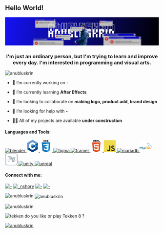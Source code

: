 ## Hello World!
![anubluskrin](img/Frame%2039.png)

<!--
**anubluskrin/anubluskrin** is a ✨ _special_ ✨ repository because its `README.md` (this file) appears on your GitHub profile.

Here are some ideas to get you started:

- 🔭 I’m currently working on ...
- 🌱 I’m currently learning ...
- 👯 I’m looking to collaborate on ...
- 🤔 I’m looking for help with ...
- 💬 Ask me about ...
- 📫 How to reach me: ...
- 😄 Pronouns: ...
- ⚡ Fun fact: ...
-->

<h3 align="center">I'm just an ordinary person, but I'm trying to learn and improve every day. I'm interested in programming and visual arts.</h3>

<p align="left"> <img src="https://komarev.com/ghpvc/?username=anubluskrin&label=Profile%20views&color=0e75b6&style=flat" alt="anubluskrin" /> </p>



- 🔭 I’m currently working on **-**

- 🌱 I’m currently learning **After Effects**

- 👯 I’m looking to collaborate on **making logo, product add, brand design**

- 🤝 I’m looking for help with **-**

- 👨‍💻 All of my projects are available  **under construction**



<h4 align="left">Languages and Tools:</h4>
<p align="left"> <a href="https://www.blender.org/" target="_blank" rel="noreferrer"> <img src="https://download.blender.org/branding/community/blender_community_badge_white.svg" alt="blender" width="40" height="40"/> </a> <a href="https://www.w3schools.com/cpp/" target="_blank" rel="noreferrer"> <img src="https://raw.githubusercontent.com/devicons/devicon/master/icons/cplusplus/cplusplus-original.svg" alt="cplusplus" width="40" height="40"/> </a> <a href="https://www.w3schools.com/css/" target="_blank" rel="noreferrer"> <img src="https://raw.githubusercontent.com/devicons/devicon/master/icons/css3/css3-original-wordmark.svg" alt="css3" width="40" height="40"/> </a> <a href="https://www.figma.com/" target="_blank" rel="noreferrer"> <img src="https://www.vectorlogo.zone/logos/figma/figma-icon.svg" alt="figma" width="40" height="40"/> </a> <a href="https://www.framer.com/" target="_blank" rel="noreferrer"> <img src="https://www.vectorlogo.zone/logos/framer/framer-icon.svg" alt="framer" width="40" height="40"/> </a> <a href="https://www.w3.org/html/" target="_blank" rel="noreferrer"> <img src="https://raw.githubusercontent.com/devicons/devicon/master/icons/html5/html5-original-wordmark.svg" alt="html5" width="40" height="40"/> </a> <a href="https://developer.mozilla.org/en-US/docs/Web/JavaScript" target="_blank" rel="noreferrer"> <img src="https://raw.githubusercontent.com/devicons/devicon/master/icons/javascript/javascript-original.svg" alt="javascript" width="40" height="40"/> </a> <a href="https://mariadb.org/" target="_blank" rel="noreferrer"> <img src="https://www.vectorlogo.zone/logos/mariadb/mariadb-icon.svg" alt="mariadb" width="40" height="40"/> </a> <a href="https://www.mysql.com/" target="_blank" rel="noreferrer"> <img src="https://raw.githubusercontent.com/devicons/devicon/master/icons/mysql/mysql-original-wordmark.svg" alt="mysql" width="40" height="40"/> </a> <a href="https://www.photoshop.com/en" target="_blank" rel="noreferrer"> <img src="https://raw.githubusercontent.com/devicons/devicon/master/icons/photoshop/photoshop-line.svg" alt="photoshop" width="40" height="40"/> </a> <a href="https://unity.com/" target="_blank" rel="noreferrer"> <img src="https://www.vectorlogo.zone/logos/unity3d/unity3d-icon.svg" alt="unity" width="40" height="40"/> </a> <a href="https://unrealengine.com/" target="_blank" rel="noreferrer"> <img src="https://raw.githubusercontent.com/kenangundogan/fontisto/036b7eca71aab1bef8e6a0518f7329f13ed62f6b/icons/svg/brand/unreal-engine.svg" alt="unreal" width="40" height="40"/> </a> </p>

<h4 align="left">Connect with me:</h4>
<p align="left">
<a href="https://linkedin.com/in/-" target="blank"><img align="center" src="https://raw.githubusercontent.com/rahuldkjain/github-profile-readme-generator/master/src/images/icons/Social/linked-in-alt.svg" alt="-" height="30" width="40" /></a>
<a href="https://instagram.com/_nshory" target="blank"><img align="center" src="https://raw.githubusercontent.com/rahuldkjain/github-profile-readme-generator/master/src/images/icons/Social/instagram.svg" alt="_nshory" height="30" width="40" /></a>
<a href="https://www.behance.net/-" target="blank"><img align="center" src="https://raw.githubusercontent.com/rahuldkjain/github-profile-readme-generator/master/src/images/icons/Social/behance.svg" alt="-" height="30" width="40" /></a>
<a href="https://www.youtube.com/c/-" target="blank"><img align="center" src="https://raw.githubusercontent.com/rahuldkjain/github-profile-readme-generator/master/src/images/icons/Social/youtube.svg" alt="-" height="30" width="40" /></a>
</p>


<p><img align="left" src="https://github-readme-stats.vercel.app/api/top-langs?username=anubluskrin&show_icons=true&locale=en&layout=compact" alt="anubluskrin" /></p>

<p>&nbsp;<img align="center" src="https://github-readme-stats.vercel.app/api?username=anubluskrin&show_icons=true&locale=en" alt="anubluskrin" /></p>

<p><img align="center" src="https://github-readme-streak-stats.herokuapp.com/?user=anubluskrin&" alt="anubluskrin" /></p>



![tekken](https://media0.giphy.com/media/v1.Y2lkPTc5MGI3NjExZHN1Z2tkbmhvZm5zMjUzbGUwY2lkNzV6Z3dhd2QzeGVndm15NHNvdCZlcD12MV9pbnRlcm5hbF9naWZfYnlfaWQmY3Q9Zw/2ODka7DICz4Vw4C3MU/giphy.gif)
do you like or play Tekken 8 ?

<p align="left"> <a href="https://github.com/ryo-ma/github-profile-trophy"><img src="https://github-profile-trophy.vercel.app/?username=anubluskrin" alt="anubluskrin" /></a> </p>